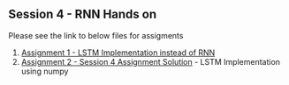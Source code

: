 ## Session 4 - RNN Hands on

Please see the link to below files for assigments

1. [Assignment 1 - LSTM Implementation instead of RNN](/session4-rnn_hands_on/END2_Session_4_IMDB_Sentiment_LSTM.ipynb)
2. [Assignment 2 - Session 4 Assignment Solution](/session4-rnn_hands_on/LSTM_wth_numpy_EVA_P2S3.ipynb) - LSTM Implementation using numpy
